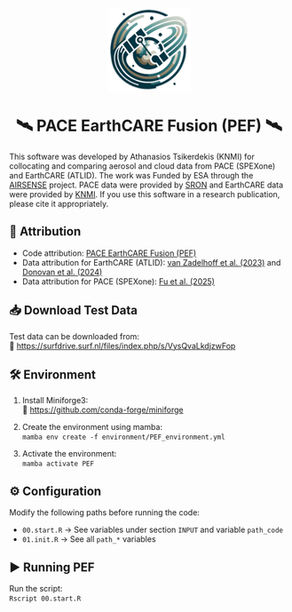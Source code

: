 <p align="center"> <img src="assets/PEF_logo3.png" alt="PEF Logo" width="150" height="150"> </p>
<h1 align="center"> 🛰️  PACE EarthCARE Fusion (PEF) 🛰️ </h1>

This software was developed by Athanasios Tsikerdekis (KNMI) for collocating and comparing aerosol and cloud data from PACE (SPEXone) and EarthCARE (ATLID). 
The work was Funded by ESA through the [AIRSENSE](https://www.grasp-earth.com/portfolio/airsense/) project. 
PACE data were provided by [SRON](https://www.sron.nl/) and EarthCARE data were provided by [KNMI](https://www.knmi.nl). 
If you use this software in a research publication, please cite it appropriately.

## 📜 Attribution

- Code attribution: [PACE EarthCARE Fusion (PEF)](https://github.com/atsikerdekis/PaceEarthcareFusion)
- Data attribution for EarthCARE (ATLID): [van Zadelhoff et al. (2023)](https://doi.org/10.5194/amt-16-3631-2023) and [Donovan et al. (2024)](https://doi.org/10.5194/amt-17-5301-2024)
- Data attribution for PACE (SPEXone): [Fu et al. (2025)](https://doi.org/10.1029/2024GL113525)

## 📥 Download Test Data

Test data can be downloaded from:  
🔗 https://surfdrive.surf.nl/files/index.php/s/VysQvaLkdjzwFop

## 🛠 Environment

1. Install Miniforge3:  
   🔗 https://github.com/conda-forge/miniforge

2. Create the environment using mamba:  
   `mamba env create -f environment/PEF_environment.yml`

3. Activate the environment:  
   `mamba activate PEF`

## ⚙️ Configuration

Modify the following paths before running the code:  
- `00.start.R` → See variables under section `INPUT` and variable `path_code`
- `01.init.R`  → See all `path_*` variables 

## ▶️ Running PEF

Run the script:  
`Rscript 00.start.R` 


